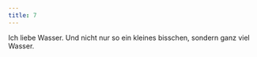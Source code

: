 ```yaml
---
title: 7
---
```



Ich liebe Wasser. Und nicht nur so ein kleines bisschen, sondern ganz viel Wasser.